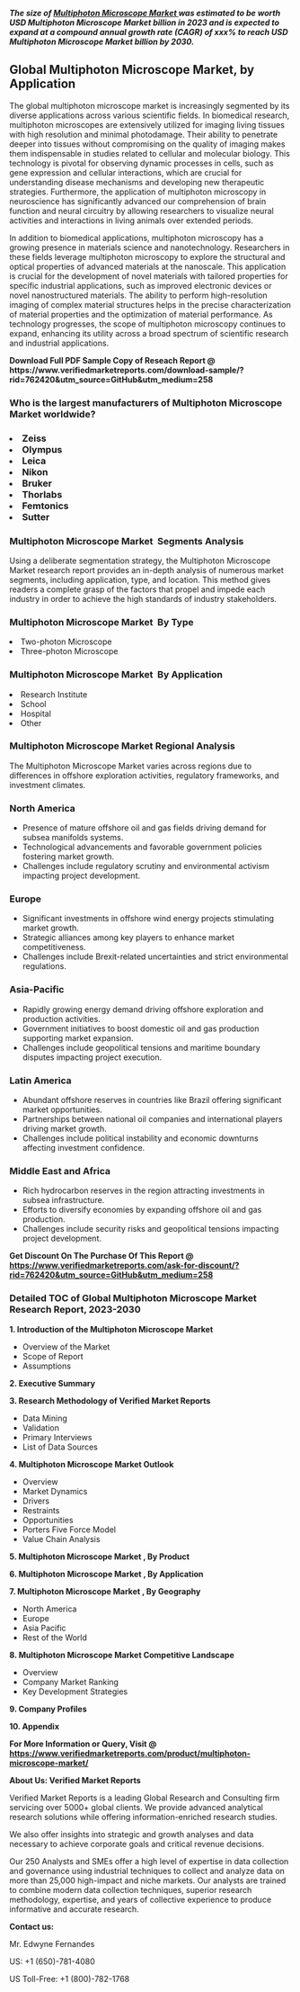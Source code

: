 <p><em><strong>The size of <a href="https://www.verifiedmarketreports.com/download-sample/?rid=762420&utm_source=GitHub&utm_medium=258" target="_blank">Multiphoton Microscope Market </a> was estimated to be worth USD Multiphoton Microscope Market billion in 2023 and is expected to expand at a compound annual growth rate (CAGR) of xxx% to reach USD Multiphoton Microscope Market billion by 2030.</strong></em><br /><h2>Global Multiphoton Microscope Market, by Application</h2><p>The global multiphoton microscope market is increasingly segmented by its diverse applications across various scientific fields. In biomedical research, multiphoton microscopes are extensively utilized for imaging living tissues with high resolution and minimal photodamage. Their ability to penetrate deeper into tissues without compromising on the quality of imaging makes them indispensable in studies related to cellular and molecular biology. This technology is pivotal for observing dynamic processes in cells, such as gene expression and cellular interactions, which are crucial for understanding disease mechanisms and developing new therapeutic strategies. Furthermore, the application of multiphoton microscopy in neuroscience has significantly advanced our comprehension of brain function and neural circuitry by allowing researchers to visualize neural activities and interactions in living animals over extended periods.</p><p>In addition to biomedical applications, multiphoton microscopy has a growing presence in materials science and nanotechnology. Researchers in these fields leverage multiphoton microscopy to explore the structural and optical properties of advanced materials at the nanoscale. This application is crucial for the development of novel materials with tailored properties for specific industrial applications, such as improved electronic devices or novel nanostructured materials. The ability to perform high-resolution imaging of complex material structures helps in the precise characterization of material properties and the optimization of material performance. As technology progresses, the scope of multiphoton microscopy continues to expand, enhancing its utility across a broad spectrum of scientific research and industrial applications.</p></p><p id="" class=""><strong>Download Full PDF Sample Copy of Reseach Report @ <a target="">https://www.verifiedmarketreports.com/download-sample/?rid=762420&utm_source=GitHub&utm_medium=258</a></strong></p><h3 id="" class="">Who is the largest manufacturers of&nbsp;Multiphoton Microscope Market worldwide?</h3><h3 class=""></Li><Li>Zeiss</Li><Li> Olympus</Li><Li> Leica</Li><Li> Nikon</Li><Li> Bruker</Li><Li> Thorlabs</Li><Li> Femtonics</Li><Li> Sutter</h3><h3 id="" class="">Multiphoton Microscope Market &nbsp;Segments Analysis</h3><p id="" class="">Using a deliberate segmentation strategy, the Multiphoton Microscope Market research report provides an in-depth analysis of numerous market segments, including application, type, and location. This method gives readers a complete grasp of the factors that propel and impede each industry in order to achieve the high standards of industry stakeholders.</p><h3 id="" class="">Multiphoton Microscope Market &nbsp;By Type</h3><p></Li><Li>Two-photon Microscope</Li><Li> Three-photon Microscope</p><h3 id="" class="">Multiphoton Microscope Market &nbsp;By Application</h3><p class=""></Li><Li>Research Institute</Li><Li> School</Li><Li> Hospital</Li><Li> Other</p><h3 id="" class="">Multiphoton Microscope Market Regional Analysis</h3><p id="" class="">The Multiphoton Microscope Market varies across regions due to differences in offshore exploration activities, regulatory frameworks, and investment climates.</p><h3 id="" class="">North America</h3><ul><li>Presence of mature offshore oil and gas fields driving demand for subsea manifolds systems.</li><li>Technological advancements and favorable government policies fostering market growth.</li><li>Challenges include regulatory scrutiny and environmental activism impacting project development.</li></ul><h3 id="" class="">Europe</h3><ul><li>Significant investments in offshore wind energy projects stimulating market growth.</li><li>Strategic alliances among key players to enhance market competitiveness.</li><li>Challenges include Brexit-related uncertainties and strict environmental regulations.</li></ul><h3 id="" class="">Asia-Pacific</h3><ul><li>Rapidly growing energy demand driving offshore exploration and production activities.</li><li>Government initiatives to boost domestic oil and gas production supporting market expansion.</li><li>Challenges include geopolitical tensions and maritime boundary disputes impacting project execution.</li></ul><h3 id="" class="">Latin America</h3><ul><li>Abundant offshore reserves in countries like Brazil offering significant market opportunities.</li><li>Partnerships between national oil companies and international players driving market growth.</li><li>Challenges include political instability and economic downturns affecting investment confidence.</li></ul><h3 id="" class="">Middle East and Africa</h3><ul><li>Rich hydrocarbon reserves in the region attracting investments in subsea infrastructure.</li><li>Efforts to diversify economies by expanding offshore oil and gas production.</li><li>Challenges include security risks and geopolitical tensions impacting project development.</li></ul><p id="" class=""><strong>Get Discount On The Purchase Of This Report @ <a href="https://www.verifiedmarketreports.com/ask-for-discount/?rid=762420&utm_source=GitHub&utm_medium=258" target="_blank">https://www.verifiedmarketreports.com/ask-for-discount/?rid=762420&utm_source=GitHub&utm_medium=258</a></strong></p><h3 id="" class="">Detailed TOC of Global Multiphoton Microscope Market Research Report, 2023-2030</h3><p id="" class=""><strong>1. Introduction of the Multiphoton Microscope Market </strong></p><ul><li>Overview of the Market</li><li>Scope of Report</li><li>Assumptions</li></ul><p id="" class=""><strong>2. Executive Summary</strong></p><p id="" class=""><strong>3. Research Methodology of Verified Market Reports</strong></p><ul><li>Data Mining</li><li>Validation</li><li>Primary Interviews</li><li>List of Data Sources</li></ul><p id="" class=""><strong>4. Multiphoton Microscope Market Outlook</strong></p><ul><li>Overview</li><li>Market Dynamics</li><li>Drivers</li><li>Restraints</li><li>Opportunities</li><li>Porters Five Force Model</li><li>Value Chain Analysis</li></ul><p id="" class=""><strong>5. Multiphoton Microscope Market , By Product</strong></p><p id="" class=""><strong>6. Multiphoton Microscope Market , By Application</strong></p><p id="" class=""><strong>7. Multiphoton Microscope Market , By Geography</strong></p><ul><li>North America</li><li>Europe</li><li>Asia Pacific</li><li>Rest of the World</li></ul><p id="" class=""><strong>8. Multiphoton Microscope Market Competitive Landscape</strong></p><ul><li>Overview</li><li>Company Market Ranking</li><li>Key Development Strategies</li></ul><p id="" class=""><strong>9. Company Profiles</strong></p><p id="" class=""><strong>10. Appendix</strong></p><p id="" class=""><strong>For More Information or Query, Visit @ <a href="https://www.verifiedmarketreports.com/product/multiphoton-microscope-market/" target="_blank">https://www.verifiedmarketreports.com/product/multiphoton-microscope-market/</a></strong></p><p id="" class=""><strong>About Us: Verified Market Reports</strong></p><p id="" class="">Verified Market Reports is a leading Global Research and Consulting firm servicing over 5000+ global clients. We provide advanced analytical research solutions while offering information-enriched research studies.</p><p id="" class="">We also offer insights into strategic and growth analyses and data necessary to achieve corporate goals and critical revenue decisions.</p><p id="" class="">Our 250 Analysts and SMEs offer a high level of expertise in data collection and governance using industrial techniques to collect and analyze data on more than 25,000 high-impact and niche markets. Our analysts are trained to combine modern data collection techniques, superior research methodology, expertise, and years of collective experience to produce informative and accurate research.</p><p id="" class=""><strong>Contact us:</strong></p><p id="" class="">Mr. Edwyne Fernandes</p><p id="" class="">US: +1 (650)-781-4080</p><p id="" class="">US Toll-Free: +1 (800)-782-1768</p>
